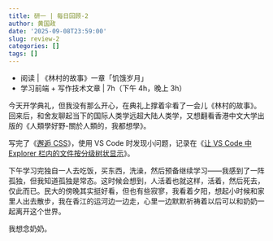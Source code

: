 ```yaml
---
title: 研一 | 每日回顾-2
author: 黄国政
date: '2025-09-08T23:59:00'
slug: review-2
categories: []
tags: []
---
```


<!--more-->

* 阅读 | 《林村的故事》一章「饥饿岁月」
* 学习前端 + 写作技术文章 | 7h（下午 4h，晚上 3h）

今天开学典礼，但我没有那么开心，在典礼上撑着伞看了一会儿《林村的故事》。回来后，和舍友聊起当下的国际人类学远超大陆人类学，又想翻看香港中文大学出版的《人類學好野-關於人類的，我都想學》。

写完了《[邂逅 CSS](https://guozheng.rbind.io/project/front-end-class6/)》，使用 VS Code 时发现小问题，记录在《[让 VS Code 中 Explorer 栏内的文件按分级树状显示](https://mubu.com/app/edit/home/227K0HN7Ma#m)》。

下午学习完独自一人去吃饭，买东西，洗澡，然后预备继续学习——我感到了一阵孤独，但我知道孤独是常态。这时候会想到，人活着也就这样，活着，然后死去，仅此而已。民大的傍晚其实挺好看，但也有些寂寥，我看着夕阳，想起小时候和家里人出去散步，我在香江的运河边一边走，心里一边默默祈祷着以后可以和奶奶一起离开这个世界。

我想念奶奶。
